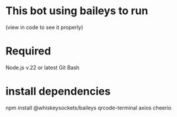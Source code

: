 # This bot using baileys to run
(view in code to see it properly)


# Required
Node.js v.22 or latest
Git Bash

# install dependencies
npm install @whiskeysockets/baileys qrcode-terminal axios cheerio
